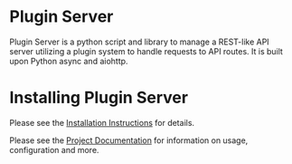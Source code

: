 # Plugin Server

Plugin Server is a python script and library to manage a REST-like API server utilizing a plugin system to handle requests to API routes. It is built upon Python async and aiohttp.

# Installing Plugin Server
Please see the [Installation Instructions](https://pluginserver.readthedocs.io/en/latest/Install.html) for details. 

Please see the [Project Documentation](https://pluginserver.readthedocs.io/) for information on usage, configuration and more.